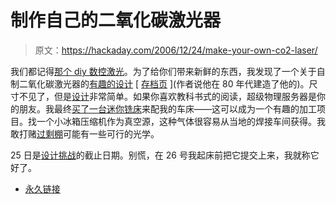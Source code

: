 # 制作自己的二氧化碳激光器

> 原文：<https://hackaday.com/2006/12/24/make-your-own-co2-laser/>

我们都记得[那个 diy 数控激光](http://www.hackaday.com/2005/03/27/cut-sheet-metal-with-your-homemade-laser/)。为了给你们带来新鲜的东西，我发现了一个关于自制二氧化碳激光器的[有趣的设计](http://www.altair.org/CO2laser.html) [ [存档页](http://web.archive.org/web/20140118193244/http://www.altair.org/CO2laser.html) ](作者说他在 80 年代建造了他的)。尺寸不见了，但是[设计](http://www.altair.org/labnotes_laser.html#assy)非常简单。如果你喜欢教科书式的阅读，超级物理服务器是你的朋友。我最终[买了一台迷你铣床](http://biobug.org/machine-shop/mill/)来配我的车床——这可以成为一个有趣的加工项目。找一个小冰箱压缩机作为真空源，这种气体很容易从当地的焊接车间获得。我敢打赌[过剩棚](http://www.surplusshed.com/)可能有一些可行的光学。

25 日是[设计挑战](http://www.hackaday.com/category/contests/)的截止日期。别慌，在 26 号我起床前把它提交上来，我就称它好了。

*   [永久链接](http://www.altair.org/CO2laser.html)
